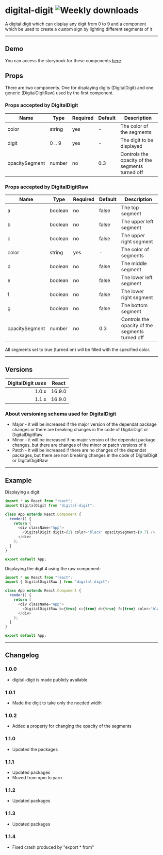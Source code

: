 # digital-digit ![Weekly downloads](https://img.shields.io/npm/dw/digital-digit "Weekly downloads")

A digital digit which can display any digit from 0 to 9 and a component which be used to create a custom sign by lighting different segments of it

---

## Demo

You can access the storybook for these components [here](https://iulian-radu-at.github.io/digital-digit/).

## Props

There are two components. One for displaying digits (DigitalDigit) and one generic (DigitalDigitRaw) used by the first component.

### Props accepted by DigitalDigit

| Name           | Type   | Required | Default | Description                                     |
| -------------- | ------ | -------- | ------- | ----------------------------------------------- |
| color          | string | yes      | -       | The color of the segments                       |
| digit          | 0 .. 9 | yes      | -       | The digit to be displayed                       |
| opacitySegment | number | no       | 0.3     | Controls the opacity of the segments turned off |

### Props accepted by DigitalDigitRaw

| Name           | Type    | Required | Default | Description                                     |
| -------------- | ------- | -------- | ------- | ----------------------------------------------- |
| a              | boolean | no       | false   | The top segment                                 |
| b              | boolean | no       | false   | The upper left segment                          |
| c              | boolean | no       | false   | The upper right segment                         |
| color          | string  | yes      | -       | The color of segments                           |
| d              | boolean | no       | false   | The middle segment                              |
| e              | boolean | no       | false   | The lower left segment                          |
| f              | boolean | no       | false   | The lower right segment                         |
| g              | boolean | no       | false   | The bottom segment                              |
| opacitySegment | number  | no       | 0.3     | Controls the opacity of the segments turned off |

All segments set to true (turned on) will be filled with the specified color.

---

## Versions

| DigitalDigit _uses_ | React  |
| ------------------: | :----: |
|               1.0.x | 16.9.0 |
|               1.1.x | 16.9.0 |

### About versioning schema used for DigitalDigit

- Major - it will be increased if the major version of the dependat package changes or there are breaking changes in the code of DigitalDigit or DigitalDigitRaw
- Minor - it will be increased if no major version of the dependat package changes, but there are changes of the minor or patch versions of it
- Patch - it will be increased if there are no changes of the dependat packages, but there are non breaking changes in the code of DigitalDigit or DigitalDigitRaw

---

## Example

Displaying a digit:

```js
import * as React from "react";
import DigitalDigit from "digital-digit";

class App extends React.Component {
  render() {
    return (
      <div className="App">
        <DigitalDigit digit={2} color="black" opacitySegment={0.7} />
      </div>
    );
  }
}

export default App;
```

Displaying the digit 4 using the raw component:

```js
import * as React from "react";
import { DigitalDigitRaw } from "digital-digit";

class App extends React.Component {
  render() {
    return (
      <div className="App">
        <DigitalDigitRaw b={true} c={true} d={true} f={true} color="black" />
      </div>
    );
  }
}

export default App;
```

---

## Changelog

### 1.0.0

- digital-digit is made publicly available

### 1.0.1

- Made the digit to take only the needed width

### 1.0.2

- Added a property for changing the opacity of the segments

### 1.1.0

- Updated the packages

### 1.1.1

- Updated packages
- Moved from npm to yarn

### 1.1.2

- Updated packages

### 1.1.3

- Updated packages

### 1.1.4

- Fixed crash produced by "export \* from"
